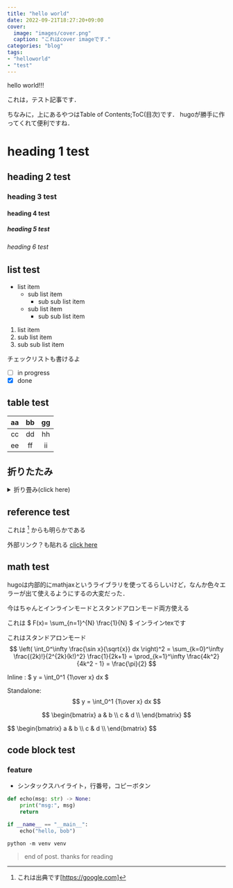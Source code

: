```yaml
---
title: "hello world"
date: 2022-09-21T18:27:20+09:00
cover:
  image: "images/cover.png"
  caption: "これはcover imageです."
categories: "blog"
tags:
- "helloworld"
- "test"
---
```


hello world!!!

これは，テスト記事です．

ちなみに，上にあるやつはTable of Contents;ToC(目次)です．
hugoが勝手に作ってくれて便利ですね．

# heading 1 test
## heading 2 test
### heading 3 test
#### heading 4 test
##### heading 5 test
###### heading 6 test

## list test
- list item
  - sub list item
    - sub sub list item
  - sub list item
    - sub sub list item
1. list item
2. sub list item
3. sub sub list item

チェックリストも書けるよ
- [ ] in progress
- [x] done

## table test
|aa|bb|gg|
|:-:|:-:|:-:|
|cc|dd|hh|
|ee|ff|ii|

## 折りたたみ
<details>
<summary>折り畳み(click here)</summary>
これは折り畳みのテスト
</details>

## reference test
これは [^1] からも明らかである

外部リンク？も貼れる
[click here][10]

## math test
hugoは内部的にmathjaxというライブラリを使ってるらしいけど，なんか色々エラーが出て使えるようにするの大変だった．

今はちゃんとインラインモードとスタンドアロンモード両方使える

これは $ F(x)= \sum_{n=1}^{N} \frac{1}{N} $ インラインtexです

これはスタンドアロンモード
$$
  \left( \int_0^\infty \frac{\sin x}{\sqrt{x}} dx \right)^2 =
  \sum_{k=0}^\infty \frac{(2k)!}{2^{2k}(k!)^2} \frac{1}{2k+1} =
  \prod_{k=1}^\infty \frac{4k^2}{4k^2 - 1} = \frac{\pi}{2}
$$

Inline : $ y = \int_0^1 {1\over x} dx $

Standalone: $$ y = \int_0^1 {1\over x} dx $$

$$
 \begin{bmatrix}
  a & b \\
  c & d \\
  \end{bmatrix}
$$

<div>
  $$
  \begin{bmatrix}
  a & b \\
  c & d \\
  \end{bmatrix}
  $$
</div>

## code block test
### feature
- シンタックスハイライト，行番号，コピーボタン
```python
def echo(msg: str) -> None:
    print("msg:", msg)
    return

if __name__ == "__main__":
    echo("hello, bob")
```
`python -m venv venv`

[^1]: これは出典です[https://google.com]

[10]: https://google.com/

> end of post. thanks for reading
